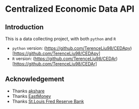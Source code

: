 # Centralized Economic Data API

## Introduction

This is a data collecting project, with both `python` and `R`

* `python` version: (https://github.com/TerenceLiu98/CEDApy)[https://github.com/TerenceLiu98/CEDApy]
* `R` version: (https://github.com/TerenceLiu98/CEDAr)[https://github.com/TerenceLiu98/CEDAr]


## Acknowledgement

* Thanks [akshare](https://github.com/jindaxiang/akshare/)
* Thanks [EastMoney](https://www.eastmoney.com)
* Thanks [St.Louis Fred Reserve Bank](https://fred.stlouisfed.org/)